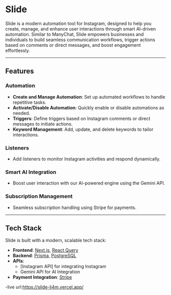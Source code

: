 # Slide

Slide is a modern automation tool for Instagram, designed to help you create, manage, and enhance user interactions through smart AI-driven automation. Similar to ManyChat, Slide empowers businesses and individuals to build seamless communication workflows, trigger actions based on comments or direct messages, and boost engagement effortlessly.

---

## Features

### Automation
- **Create and Manage Automation**: Set up automated workflows to handle repetitive tasks.
- **Activate/Disable Automation**: Quickly enable or disable automations as needed.
- **Triggers**: Define triggers based on Instagram comments or direct messages to initiate actions.
- **Keyword Management**: Add, update, and delete keywords to tailor interactions.

### Listeners
- Add listeners to monitor Instagram activities and respond dynamically.

### Smart AI Integration
- Boost user interaction with our AI-powered engine using the Gemini API.

### Subscription Management
- Seamless subscription handling using Stripe for payments.

---

## Tech Stack

Slide is built with a modern, scalable tech stack:

- **Frontend**: [Next.js](https://nextjs.org/), [React Query](https://react-query.tanstack.com/)
- **Backend**: [Prisma](https://www.prisma.io/), [PostgreSQL](https://www.postgresql.org/)
- **APIs**:
  - [Instagram API] for integrating Instagram
  -  Gemini API for AI Integration
- **Payment Integration**: [Stripe](https://stripe.com/)

-live url:https://slide-lj4m.vercel.app/
